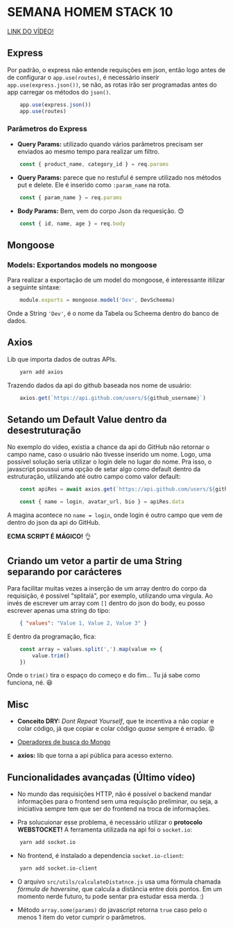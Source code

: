 # SEMANA HOMEM STACK 10

[LINK DO VÍDEO!](https://youtu.be/tqdw5KVx4ps)

## Express

Por padrão, o express não entende requisções em json, então logo antes de de configurar o `app.use(routes)`, é necessário inserir `app.use(express.json())`, se não, as rotas irão ser programadas antes do app carregar os métodos do `json()`.

```javascript
    app.use(express.json())
    app.use(routes)
```

### Parâmetros do Express

- **Query Params:** utilizado quando vários parâmetros precisam ser enviados ao mesmo tempo para realizar um filtro.

```javascript
    const { product_name, category_id } = req.params
```

- **Query Params:** parece que no restuful é sempre utilizado nos métodos put e delete. Ele é inserido como `:param_name` na rota.

```javascript
    const { param_name } = req.params
```

- **Body Params:** Bem, vem do corpo Json da requesição. 😊

```javascript
    const { id, name, age } = req.body
```

## Mongoose

### Models: Exportandos models no mongoose

Para realizar a exportação de um model do mongoose, é interessante itilizar a seguinte síntaxe:

```javascript
    module.exports = mongoose.model('Dev', DevScheema)
```

Onde a String `'Dev'`, é o nome da Tabela ou Scheema dentro do banco de dados.

## Axios

Lib que importa dados de outras APIs.

```bash
    yarn add axios
```

Trazendo dados da api do github baseada nos nome de usuário:

```javascript
    axios.get(`https://api.github.com/users/${github_username}`)
```

## Setando um Default Value dentro da desestruturação

No exemplo do vídeo, existia a chance da api do GitHub não retornar o campo name, caso o usuário não tivesse inserido um nome. Logo, uma possível solução seria utilizar o login dele no lugar do nome. Pra isso, o javascript poussui uma opção de setar algo como default dentro da estruturação, utilizando até outro campo como valor default:

```javascript
    const apiRes = await axios.get(`https://api.github.com/users/${github_username}`)

    const { name = login, avatar_url, bio } = apiRes.data
```

A magina acontece no `name = login`, onde login é outro campo que vem de dentro do json da api do GitHub.

**ECMA SCRIPT É MÁGICO!** 👌

## Criando um vetor a partir de uma String separando por carácteres

Para facilitar muitas vezes a inserção de um array dentro do corpo da requisição, é possível "splitalá", por exemplo, utilizando uma vírgula. Ao invés de escrever um array com `[]` dentro do json do body, eu posso escrever apenas uma string do tipo:

```json
    { "values": "Value 1, Value 2, Value 3" }
```

E dentro da programação, fica:

```javascript
    const array = values.split(',').map(value => {
        value.trim()
    })
```

Onde o `trim()` tira o espaço do começo e do fim... Tu já sabe como funciona, né. 😆

## Misc

- **Conceito DRY:** *Dont Repeat Yourself*, que te incentiva a não copiar e colar código, já que copiar e colar código *quase* sempre é errado. 😝

- [Operadores de busca do Mongo](https://docs.mongodb.com/manual/reference/operator/query/)

- **axios:** lib que torna a api pública para acesso externo.

## Funcionalidades avançadas (Último vídeo)

- No mundo das requisições HTTP, não é possível o backend mandar informações para o frontend sem uma requisção preliminar, ou seja, a iniciativa sempre tem que ser do frontend na troca de informações.

- Pra solucuionar esse problema, é necessário utilizar o **protocolo WEBSTOCKET!** A ferramenta utilizada na api foi o `socket.io`:

```bash
    yarn add socket.io
```

- No frontend, é instalado a dependencia `socket.io-client`:

```bash
    yarn add socket.io-client
```

- O arquivo `src/utils/calculateDistatnce.js` usa uma fórmula chamada *fórmula de haversine*, que calcula a distância entre dois pontos. Em um momento nerde futuro, tu pode sentar pra estudar essa merda. :)

- Método `array.some(params)` do javascript retorna `true` caso pelo o menos 1 item do vetor cumprir o parâmetros.
